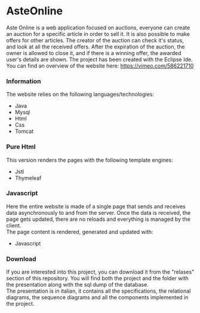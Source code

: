 # AsteOnline

Aste Online is a web application focused on auctions, everyone can create an auction for a specific article in order to sell it.
It is also possible to make offers for other articles.
The creator of the auction can check it's status, and look at all the received offers.
After the expiration of the auction, the owner is allowed to close it, and if there is a winning offer, the awarded user's details are shown.
The project has been created with the Eclipse Ide.  
You can find an overview of the website here: https://vimeo.com/586221710


### Information
The website relies on the following languages/technologies:  
- Java
- Mysql
- Html
- Css
- Tomcat


### Pure Html
This version renders the pages with the following template engines:
- Jstl
- Thymeleaf

### Javascript
Here the entire website is made of a single page that sends and receives data asynchronously to and from the server.
Once the data is received, the page gets updated, there are no reloads and everything is managed by the client.  
The page content is rendered, generated and updated with:
- Javascript


### Download
If you are interested into this project, you can download it from the "relases" section of this repository.
You will find both the project and the folder with the presentation along with the sql dump of the database.  
The presentation is in italian, it contains all the specifications, the relational diagrams, the sequence diagrams and all the components implemented in the project.

